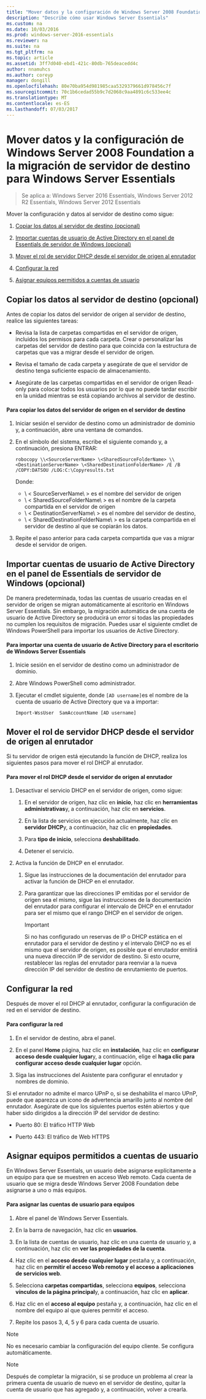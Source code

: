 ```yaml
---
title: "Mover datos y la configuración de Windows Server 2008 Foundation a la migración de servidor de destino para Windows Server Essentials"
description: "Describe cómo usar Windows Server Essentials"
ms.custom: na
ms.date: 10/03/2016
ms.prod: windows-server-2016-essentials
ms.reviewer: na
ms.suite: na
ms.tgt_pltfrm: na
ms.topic: article
ms.assetid: 3ff7d040-ebd1-421c-80db-765deacedd4c
author: nnamuhcs
ms.author: coreyp
manager: dongill
ms.openlocfilehash: 80e70ba954d981985caa5329379661d978456c7f
ms.sourcegitcommit: 70c1b6cedad55b9c7d2068c9aa4891c6c533ee4c
ms.translationtype: MT
ms.contentlocale: es-ES
ms.lasthandoff: 07/03/2017
---
```

# <a name="move-windows-server-2008-foundation-settings-and-data-to-the-destination-server-for-windows-server-essentials-migration"></a>Mover datos y la configuración de Windows Server 2008 Foundation a la migración de servidor de destino para Windows Server Essentials

>Se aplica a: Windows Server 2016 Essentials, Windows Server 2012 R2 Essentials, Windows Server 2012 Essentials

Mover la configuración y datos al servidor de destino como sigue: 

1.  [Copiar los datos al servidor de destino (opcional)](Move-Windows-Server-2008-Foundation-settings-and-data-to-the-Destination-Server-for-Windows-Server-Essentials-migration.md#BKMK_CopyData)  
  
2.  [Importar cuentas de usuario de Active Directory en el panel de Essentials de servidor de Windows (opcional)](Move-Windows-Server-2008-Foundation-settings-and-data-to-the-Destination-Server-for-Windows-Server-Essentials-migration.md#BKMK_ImportADaccounts)  
  
3.  [Mover el rol de servidor DHCP desde el servidor de origen al enrutador](Move-Windows-Server-2008-Foundation-settings-and-data-to-the-Destination-Server-for-Windows-Server-Essentials-migration.md#BKMK_MoveDHCP)  
  
4.  [Configurar la red](Move-Windows-Server-2008-Foundation-settings-and-data-to-the-Destination-Server-for-Windows-Server-Essentials-migration.md#BKMK_Network)  
  
5.  [Asignar equipos permitidos a cuentas de usuario](Move-Windows-Server-2008-Foundation-settings-and-data-to-the-Destination-Server-for-Windows-Server-Essentials-migration.md#BKMK_MapPermittedComputers)  
  
##  <a name="BKMK_CopyData"></a>Copiar los datos al servidor de destino (opcional)  
 Antes de copiar los datos del servidor de origen al servidor de destino, realice las siguientes tareas:  
  
-   Revisa la lista de carpetas compartidas en el servidor de origen, incluidos los permisos para cada carpeta. Crear o personalizar las carpetas del servidor de destino para que coincida con la estructura de carpetas que vas a migrar desde el servidor de origen.  
  
-   Revisa el tamaño de cada carpeta y asegúrate de que el servidor de destino tenga suficiente espacio de almacenamiento.  
  
-   Asegúrate de las carpetas compartidas en el servidor de origen Read-only para colocar todos los usuarios por lo que no puede tardar escribir en la unidad mientras se está copiando archivos al servidor de destino.  
  
#### <a name="to-copy-data-from-the-source-server-to-the-destination-server"></a>Para copiar los datos del servidor de origen en el servidor de destino  
  
1.  Iniciar sesión el servidor de destino como un administrador de dominio y, a continuación, abre una ventana de comandos.  
  
2.  En el símbolo del sistema, escribe el siguiente comando y, a continuación, presiona ENTRAR:  
  
    `robocopy \\<SourceServerName> \<SharedSourceFolderName> \\<DestinationServerName> \<SharedDestinationFolderName> /E /B /COPY:DATSOU /LOG:C:\Copyresults.txt`  
  
     Donde:
     - \ < SourceServerName\ > es el nombre del servidor de origen
     - \ < SharedSourceFolderName\ > es el nombre de la carpeta compartida en el servidor de origen
     - \ < DestinationServerName\ > es el nombre del servidor de destino,
     - \ < SharedDestinationFolderName\ > es la carpeta compartida en el servidor de destino al que se copiarán los datos.  
  
3.  Repite el paso anterior para cada carpeta compartida que vas a migrar desde el servidor de origen.  
  
##  <a name="BKMK_ImportADaccounts"></a>Importar cuentas de usuario de Active Directory en el panel de Essentials de servidor de Windows (opcional)  
 De manera predeterminada, todas las cuentas de usuario creadas en el servidor de origen se migran automáticamente al escritorio en Windows Server Essentials. Sin embargo, la migración automática de una cuenta de usuario de Active Directory se producirá un error si todas las propiedades no cumplen los requisitos de migración. Puedes usar el siguiente cmdlet de Windows PowerShell para importar los usuarios de Active Directory.  
  
#### <a name="to-import-an-active-directory-user-account-to-the-windows-server-essentials-dashboard"></a>Para importar una cuenta de usuario de Active Directory para el escritorio de Windows Server Essentials  
  
1.  Inicie sesión en el servidor de destino como un administrador de dominio.  
  
2.  Abre Windows PowerShell como administrador.  
  
3.  Ejecutar el cmdlet siguiente, donde `[AD username]`es el nombre de la cuenta de usuario de Active Directory que va a importar:  
  
     `Import-WssUser  SamAccountName [AD username]`  
  
##  <a name="BKMK_MoveDHCP"></a>Mover el rol de servidor DHCP desde el servidor de origen al enrutador  
 Si tu servidor de origen está ejecutando la función de DHCP, realiza los siguientes pasos para mover el rol DHCP al enrutador.  
  
#### <a name="to-move-the-dhcp-role-from-the-source-server-to-the-router"></a>Para mover el rol DHCP desde el servidor de origen al enrutador  
  
1.  Desactivar el servicio DHCP en el servidor de origen, como sigue:  
  
    1.  En el servidor de origen, haz clic en **inicio**, haz clic en **herramientas administrativas**y, a continuación, haz clic en **servicios**.  
  
    2.  En la lista de servicios en ejecución actualmente, haz clic en **servidor DHCP**y, a continuación, haz clic en **propiedades**.  
  
    3.  Para **tipo de inicio**, selecciona **deshabilitado**.  
  
    4.  Detener el servicio.  
  
2.  Activa la función de DHCP en el enrutador.  
  
    1.  Sigue las instrucciones de la documentación del enrutador para activar la función de DHCP en el enrutador.  
  
    2.  Para garantizar que las direcciones IP emitidas por el servidor de origen sea el mismo, sigue las instrucciones de la documentación del enrutador para configurar el intervalo de DHCP en el enrutador para ser el mismo que el rango DHCP en el servidor de origen.  
  
        > [!IMPORTANT]
        >  Si no has configurado un reservas de IP o DHCP estática en el enrutador para el servidor de destino y el intervalo DHCP no es el mismo que el servidor de origen, es posible que el enrutador emitirá una nueva dirección IP de servidor de destino. Si esto ocurre, restablecer las reglas del enrutador para reenviar a la nueva dirección IP del servidor de destino de enrutamiento de puertos.  
  
##  <a name="BKMK_Network"></a>Configurar la red  
 Después de mover el rol DHCP al enrutador, configurar la configuración de red en el servidor de destino.  
  
#### <a name="to-configure-the-network"></a>Para configurar la red  
  
1.  En el servidor de destino, abra el panel.  
  
2.  En el panel **Home** página, haz clic en **instalación**, haz clic en **configurar acceso desde cualquier lugar**y, a continuación, elige el **haga clic para configurar acceso desde cualquier lugar** opción.  
  
3.  Siga las instrucciones del Asistente para configurar el enrutador y nombres de dominio.  
  
 Si el enrutador no admite el marco UPnP o, si se deshabilita el marco UPnP, puede que aparezca un icono de advertencia amarillo junto al nombre del enrutador. Asegúrate de que los siguientes puertos estén abiertos y que haber sido dirigidos a la dirección IP del servidor de destino:  
  
-   Puerto 80: El tráfico HTTP Web  
  
-   Puerto 443: El tráfico de Web HTTPS  
  
##  <a name="BKMK_MapPermittedComputers"></a>Asignar equipos permitidos a cuentas de usuario  
 En Windows Server Essentials, un usuario debe asignarse explícitamente a un equipo para que se muestren en acceso Web remoto. Cada cuenta de usuario que se migra desde Windows Server 2008 Foundation debe asignarse a uno o más equipos.  
  
#### <a name="to-map-user-accounts-to-computers"></a>Para asignar las cuentas de usuario para equipos  
  
1.  Abre el panel de Windows Server Essentials.  
  
2.  En la barra de navegación, haz clic en **usuarios**.  
  
3.  En la lista de cuentas de usuario, haz clic en una cuenta de usuario y, a continuación, haz clic en **ver las propiedades de la cuenta**.  
  
4.  Haz clic en el **acceso desde cualquier lugar** pestaña y, a continuación, haz clic en **permitir el acceso Web remoto y el acceso a aplicaciones de servicios web**.  
  
5.  Selecciona **carpetas compartidas**, selecciona **equipos**, selecciona **vínculos de la página principal**y, a continuación, haz clic en **aplicar**.  
  
6.  Haz clic en el **acceso al equipo** pestaña y, a continuación, haz clic en el nombre del equipo al que quieres permitir el acceso.  
  
7.  Repite los pasos 3, 4, 5 y 6 para cada cuenta de usuario.  
  
> [!NOTE]
>  No es necesario cambiar la configuración del equipo cliente. Se configura automáticamente.  
  
> [!NOTE]
>  Después de completar la migración, si se produce un problema al crear la primera cuenta de usuario de nuevo en el servidor de destino, quitar la cuenta de usuario que has agregado y, a continuación, volver a crearla.
